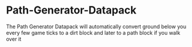 # Path-Generator-Datapack
The Path Generator Datapack will automatically convert ground below you every few game ticks to a dirt block and later to a path block if you walk over it
